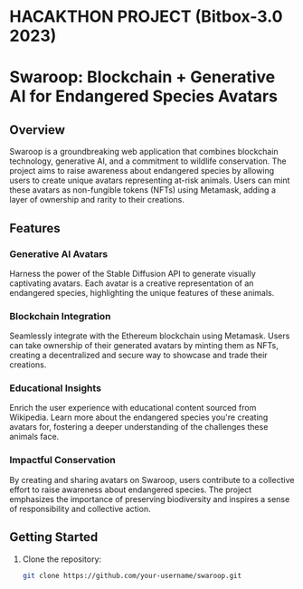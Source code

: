 # HACAKTHON PROJECT (Bitbox-3.0 2023)
# Swaroop: Blockchain + Generative AI for Endangered Species Avatars

## Overview

Swaroop is a groundbreaking web application that combines blockchain technology, generative AI, and a commitment to wildlife conservation. The project aims to raise awareness about endangered species by allowing users to create unique avatars representing at-risk animals. Users can mint these avatars as non-fungible tokens (NFTs) using Metamask, adding a layer of ownership and rarity to their creations.

## Features

### Generative AI Avatars

Harness the power of the Stable Diffusion API to generate visually captivating avatars. Each avatar is a creative representation of an endangered species, highlighting the unique features of these animals.

### Blockchain Integration

Seamlessly integrate with the Ethereum blockchain using Metamask. Users can take ownership of their generated avatars by minting them as NFTs, creating a decentralized and secure way to showcase and trade their creations.

### Educational Insights

Enrich the user experience with educational content sourced from Wikipedia. Learn more about the endangered species you're creating avatars for, fostering a deeper understanding of the challenges these animals face.

### Impactful Conservation

By creating and sharing avatars on Swaroop, users contribute to a collective effort to raise awareness about endangered species. The project emphasizes the importance of preserving biodiversity and inspires a sense of responsibility and collective action.

## Getting Started

1. Clone the repository:

   ```bash
   git clone https://github.com/your-username/swaroop.git
